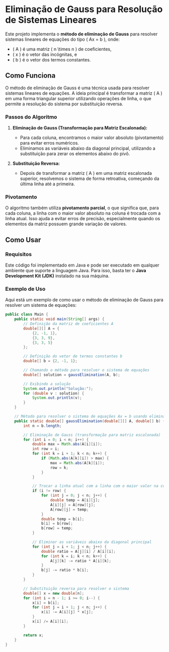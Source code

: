 # Eliminação de Gauss para Resolução de Sistemas Lineares

Este projeto implementa o **método de eliminação de Gauss** para resolver sistemas lineares de equações do tipo \( Ax = b \), onde:

- \( A \) é uma matriz \( n \times n \) de coeficientes,
- \( x \) é o vetor das incógnitas, e
- \( b \) é o vetor dos termos constantes.

## Como Funciona

O método de eliminação de Gauss é uma técnica usada para resolver sistemas lineares de equações. A ideia principal é transformar a matriz \( A \) em uma forma triangular superior utilizando operações de linha, o que permite a resolução do sistema por substituição reversa.

### Passos do Algoritmo

1. **Eliminação de Gauss (Transformação para Matriz Escalonada):**
    - Para cada coluna, encontramos o maior valor absoluto (pivotamento) para evitar erros numéricos.
    - Eliminamos as variáveis abaixo da diagonal principal, utilizando a substituição para zerar os elementos abaixo do pivô.

2. **Substituição Reversa:**
    - Depois de transformar a matriz \( A \) em uma matriz escalonada superior, resolvemos o sistema de forma retroativa, começando da última linha até a primeira.

### Pivotamento

O algoritmo também utiliza **pivotamento parcial**, o que significa que, para cada coluna, a linha com o maior valor absoluto na coluna é trocada com a linha atual. Isso ajuda a evitar erros de precisão, especialmente quando os elementos da matriz possuem grande variação de valores.

## Como Usar

### Requisitos

Este código foi implementado em Java e pode ser executado em qualquer ambiente que suporte a linguagem Java. Para isso, basta ter o **Java Development Kit (JDK)** instalado na sua máquina.

### Exemplo de Uso

Aqui está um exemplo de como usar o método de eliminação de Gauss para resolver um sistema de equações:

```java
public class Main {
    public static void main(String[] args) {
        // Definição da matriz de coeficientes A
        double[][] A = {
            {2, -1, 1},
            {3, 3, 9},
            {3, 3, 5}
        };

        // Definição do vetor de termos constantes b
        double[] b = {2, -1, 1};

        // Chamando o método para resolver o sistema de equações
        double[] solution = gaussElimination(A, b);

        // Exibindo a solução
        System.out.println("Solução:");
        for (double v : solution) {
            System.out.println(v);
        }
    }

    // Método para resolver o sistema de equações Ax = b usando eliminação de Gauss
    public static double[] gaussElimination(double[][] A, double[] b) {
        int n = b.length;

        // Eliminação de Gauss (transformação para matriz escalonada)
        for (int i = 0; i < n; i++) {
            double max = Math.abs(A[i][i]);
            int row = i;
            for (int k = i + 1; k < n; k++) {
                if (Math.abs(A[k][i]) > max) {
                    max = Math.abs(A[k][i]);
                    row = k;
                }
            }

            // Trocar a linha atual com a linha com o maior valor na coluna
            if (i != row) {
                for (int j = 0; j < n; j++) {
                    double temp = A[i][j];
                    A[i][j] = A[row][j];
                    A[row][j] = temp;
                }
                double temp = b[i];
                b[i] = b[row];
                b[row] = temp;
            }

            // Eliminar as variáveis abaixo da diagonal principal
            for (int j = i + 1; j < n; j++) {
                double ratio = A[j][i] / A[i][i];
                for (int k = i; k < n; k++) {
                    A[j][k] -= ratio * A[i][k];
                }
                b[j] -= ratio * b[i];
            }
        }

        // Substituição reversa para resolver o sistema
        double[] x = new double[n];
        for (int i = n - 1; i >= 0; i--) {
            x[i] = b[i];
            for (int j = i + 1; j < n; j++) {
                x[i] -= A[i][j] * x[j];
            }
            x[i] /= A[i][i];
        }

        return x;
    }
}
